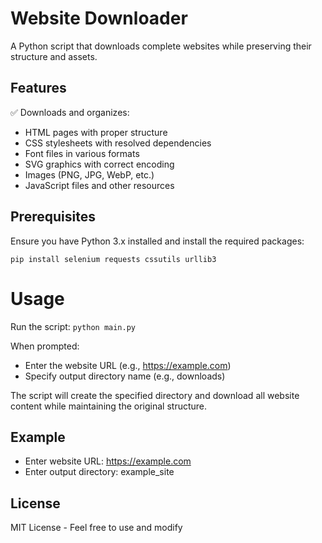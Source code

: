 # Website Downloader

A Python script that downloads complete websites while preserving their structure and assets.

## Features

✅ Downloads and organizes:
- HTML pages with proper structure
- CSS stylesheets with resolved dependencies
- Font files in various formats
- SVG graphics with correct encoding
- Images (PNG, JPG, WebP, etc.)
- JavaScript files and other resources

## Prerequisites

Ensure you have Python 3.x installed and install the required packages:

`pip install selenium requests cssutils urllib3`


# Usage

Run the script:
`python main.py`

When prompted:
- Enter the website URL (e.g., https://example.com)
- Specify output directory name (e.g., downloads)

The script will create the specified directory and download all website content while maintaining the original structure.

## Example

- Enter website URL: https://example.com
- Enter output directory: example_site


## License

MIT License - Feel free to use and modify
